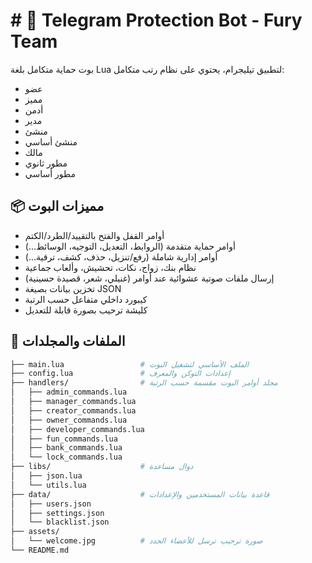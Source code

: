# # 💬 Telegram Protection Bot - Fury Team

بوت حماية متكامل بلغة Lua لتطبيق تيليجرام، يحتوي على نظام رتب متكامل:
- عضو
- مميز
- أدمن
- مدير
- منشئ
- منشئ أساسي
- مالك
- مطور ثانوي
- مطور أساسي

## 📦 مميزات البوت

- أوامر القفل والفتح بالتقييد/الطرد/الكتم
- أوامر حماية متقدمة (الروابط، التعديل، التوجيه، الوسائط...)
- أوامر إدارية شاملة (رفع/تنزيل، حذف، كشف، ترقية...)
- نظام بنك، زواج، نكات، تحشيش، وألعاب جماعية
- إرسال ملفات صوتية عشوائية عند أوامر (غنيلي، شعر، قصيدة حسينية)
- تخزين بيانات بصيغة JSON
- كيبورد داخلي متفاعل حسب الرتبة
- كليشة ترحيب بصورة قابلة للتعديل

## 🧰 الملفات والمجلدات

```bash
├── main.lua                 # الملف الأساسي لتشغيل البوت
├── config.lua               # إعدادات التوكن والمعرف
├── handlers/                # مجلد أوامر البوت مقسمة حسب الرتبة
│   ├── admin_commands.lua
│   ├── manager_commands.lua
│   ├── creator_commands.lua
│   ├── owner_commands.lua
│   ├── developer_commands.lua
│   ├── fun_commands.lua
│   ├── bank_commands.lua
│   └── lock_commands.lua
├── libs/                    # دوال مساعدة
│   ├── json.lua
│   └── utils.lua
├── data/                    # قاعدة بيانات المستخدمين والإعدادات
│   ├── users.json
│   ├── settings.json
│   └── blacklist.json
├── assets/
│   └── welcome.jpg          # صورة ترحيب ترسل للأعضاء الجدد
└── README.md